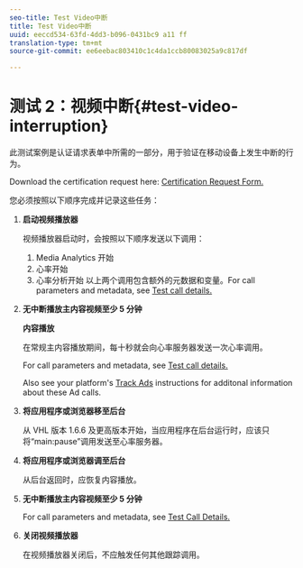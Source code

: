 ```yaml
---
seo-title: Test Video中断
title: Test Video中断
uuid: eeccd534-63fd-4dd3-b096-0431bc9 a11 ff
translation-type: tm+mt
source-git-commit: ee6eebac803410c1c4da1ccb80083025a9c817df

---
```



# 测试 2：视频中断{#test-video-interruption}

此测试案例是认证请求表单中所需的一部分，用于验证在移动设备上发生中断的行为。

Download the certification request here: [Certification Request Form.](cert_req_form_nielsen.docx)

您必须按照以下顺序完成并记录这些任务：

1. **启动视频播放器**

   视频播放器启动时，会按照以下顺序发送以下调用：

   1. Media Analytics 开始
   1. 心率开始
   1. 心率分析开始
   以上两个调用包含额外的元数据和变量。For call parameters and metadata, see [Test call details.](../../sdk-implement/validation/test-call-details.md)

1. **无中断播放主内容视频至少 5 分钟**

   **内容播放**

   在常规主内容播放期间，每十秒就会向心率服务器发送一次心率调用。

   For call parameters and metadata, see [Test call details.](../../sdk-implement/validation/test-call-details.md)

   Also see your platform's [Track Ads](../../sdk-implement/track-ads/track-ads-overview.md) instructions for additonal information about these Ad calls.

1. **将应用程序或浏览器移至后台**

   从 VHL 版本 1.6.6 及更高版本开始，当应用程序在后台运行时，应该只将“main:pause”调用发送至心率服务器。

1. **将应用程序或浏览器调至后台**

   从后台返回时，应恢复内容播放。

1. **无中断播放主内容视频至少 5 分钟**

   For call parameters and metadata, see [Test Call Details.](../../sdk-implement/validation/test-call-details.md)

1. **关闭视频播放器**

   在视频播放器关闭后，不应触发任何其他跟踪调用。

